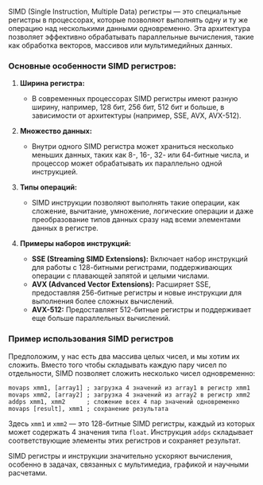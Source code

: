 SIMD (Single Instruction, Multiple Data) регистры — это специальные регистры в процессорах, которые позволяют выполнять одну и ту же операцию над несколькими данными одновременно. Эта архитектура позволяет эффективно обрабатывать параллельные вычисления, такие как обработка векторов, массивов или мультимедийных данных.

### Основные особенности SIMD регистров:

1. **Ширина регистра:** 
   - В современных процессорах SIMD регистры имеют разную ширину, например, 128 бит, 256 бит, 512 бит и больше, в зависимости от архитектуры (например, SSE, AVX, AVX-512).
   
2. **Множество данных:** 
   - Внутри одного SIMD регистра может храниться несколько меньших данных, таких как 8-, 16-, 32- или 64-битные числа, и процессор может обрабатывать их параллельно одной инструкцией.

3. **Типы операций:**
   - SIMD инструкции позволяют выполнять такие операции, как сложение, вычитание, умножение, логические операции и даже преобразование типов данных сразу над всеми элементами данных в регистре.

4. **Примеры наборов инструкций:** 
   - **SSE (Streaming SIMD Extensions):** Включает набор инструкций для работы с 128-битными регистрами, поддерживающих операции с плавающей запятой и целыми числами.
   - **AVX (Advanced Vector Extensions):** Расширяет SSE, предоставляя 256-битные регистры и новые инструкции для выполнения более сложных вычислений.
   - **AVX-512:** Предоставляет 512-битные регистры и поддерживает еще больше параллельных вычислений.

### Пример использования SIMD регистров

Предположим, у нас есть два массива целых чисел, и мы хотим их сложить. Вместо того чтобы складывать каждую пару чисел по отдельности, SIMD позволяет сложить несколько чисел одновременно:

```assembly
movaps xmm1, [array1] ; загрузка 4 значений из array1 в регистр xmm1
movaps xmm2, [array2] ; загрузка 4 значений из array2 в регистр xmm2
addps xmm1, xmm2      ; сложение всех 4 пар значений одновременно
movaps [result], xmm1 ; сохранение результата
```

Здесь `xmm1` и `xmm2` — это 128-битные SIMD регистры, каждый из которых может содержать 4 значения типа `float`. Инструкция `addps` складывает соответствующие элементы этих регистров и сохраняет результат.

SIMD регистры и инструкции значительно ускоряют вычисления, особенно в задачах, связанных с мультимедиа, графикой и научными расчетами.